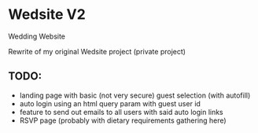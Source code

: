 # Wedsite V2

Wedding Website

Rewrite of my original Wedsite project (private project)

## TODO:

- landing page with basic (not very secure) guest selection (with autofill)
- auto login using an html query param with guest user id 
- feature to send out emails to all users with said auto login links
- RSVP page (probably with dietary requirements gathering here)
